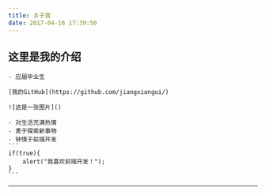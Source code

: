```yaml
---
title: 关于我
date: 2017-04-16 17:39:50
--- 
```

## 这里是我的介绍
	
	- 应届毕业生

	[我的GitHub](https://github.com/jiangxiangui/)
	
	![这是一张图片]()
	
	- 对生活充满热情
	- 勇于探索新事物
	- 钟情于前端开发
	```
	if(true){
		alert("我喜欢前端开发！");
	}
	```
---
